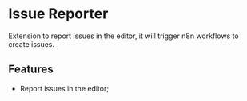 # Issue Reporter

Extension to report issues in the editor, it will trigger n8n workflows to create issues.

## Features
- Report issues in the editor;
